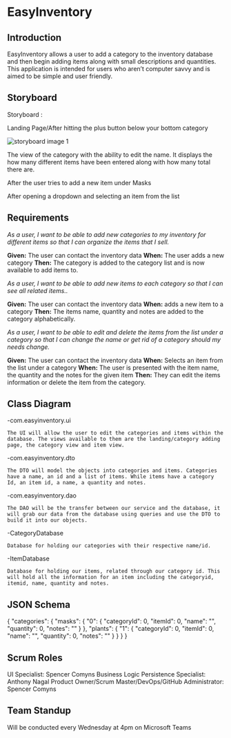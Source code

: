 # EasyInventory

## Introduction
EasyInventory allows a user to add a category to the inventory database and then begin adding items along with small descriptions and quantities. This application is intended for users who aren’t computer savvy and is aimed to be simple and user friendly.

## Storyboard
Storyboard :

Landing Page/After hitting the plus button below your bottom category

![storyboard image 1](/images/layout1.png)

The view of the category with the ability to edit the name. It displays the how many different items have been entered along with how many total there are.

	
After the user tries to add a new item under Masks

	
After opening a dropdown and selecting an item from the list

## Requirements

*As a user, I want to be able to add new categories to my inventory for different items so that I can organize the items that I sell.*

**Given:** The user can contact the inventory data
**When:** The user adds a new category
**Then:** The category is added to the category list and is now available to add items to.

*As a user, I want to be able to add new items to each category so that I can see all related items..*

**Given:** The user can contact the inventory data
**When:** adds a new item to a category
**Then:** The items name, quantity and notes are added to the category alphabetically.

*As a user, I want to be able to edit and delete the items from the list under a category so that I can change the name or get rid of a category should my needs change.*

**Given:** The user can contact the inventory data
**When:** Selects an item from the list under a category 
**When:** The user is presented with the item name, the quantity and the notes for the given item
**Then:** They can edit the items information or delete the item from the category.

## Class Diagram 


-com.easyinventory.ui

	The UI will allow the user to edit the categories and items within the database. The views available to them are the landing/category adding page, the category view and item view.

-com.easyinventory.dto
	
	The DTO will model the objects into categories and items. Categories have a name, an id and a list of items. While items have a category Id, an item id, a name, a quantity and notes.

-com.easyinventory.dao
	
	The DAO will be the transfer between our service and the database, it will grab our data from the database using queries and use the DTO to build it into our objects.

-CategoryDatabase
	
	Database for holding our categories with their respective name/id.

-ItemDatabase
	
	Database for holding our items, related through our category id. This will hold all the information for an item including the categoryid, itemid, name, quantity and notes.


## JSON Schema

{
  "categories": {
    "masks": {
      "0": {
        "categoryId": 0,
        "itemId": 0,
        "name": "",
        "quantity": 0,
        "notes": ""
      }
    },
    "plants": {
      "1": {
        "categoryId": 0,
        "itemId": 0,
        "name": "",
        "quantity": 0,
        "notes": ""
      }
    }
  }
}

## Scrum Roles

UI Specialist: Spencer Comyns
Business Logic Persistence Specialist: Anthony Nagal
Product Owner/Scrum Master/DevOps/GitHub Administrator: Spencer Comyns

## Team Standup

Will be conducted every Wednesday at 4pm on Microsoft Teams










